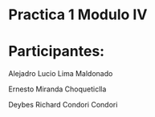 
# Practica 1 Modulo IV

# Participantes:
Alejadro Lucio Lima Maldonado

Ernesto Miranda Choqueticlla

Deybes Richard Condori Condori

